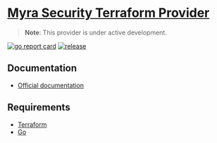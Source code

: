 # [Myra Security Terraform Provider](https://registry.terraform.io/providers/Myra-Security-GmbH/myrasec/latest)

> **Note**: This provider is under active development.

[![go report card](https://goreportcard.com/badge/github.com/Myra-Security-GmbH/terraform-provider-myrasec "go report card")](https://goreportcard.com/report/github.com/Myra-Security-GmbH/terraform-provider-myrasec)
[![release](https://github.com/Myra-Security-GmbH/terraform-provider-myrasec/actions/workflows/release.yml/badge.svg?branch=v1.20.0)](https://github.com/Myra-Security-GmbH/terraform-provider-myrasec/actions/workflows/release.yml)

## Documentation

- [Official documentation](https://registry.terraform.io/providers/Myra-Security-GmbH/myrasec/latest/docs)


## Requirements
-   [Terraform](https://www.terraform.io/downloads.html)
-   [Go](https://golang.org/doc/install)
